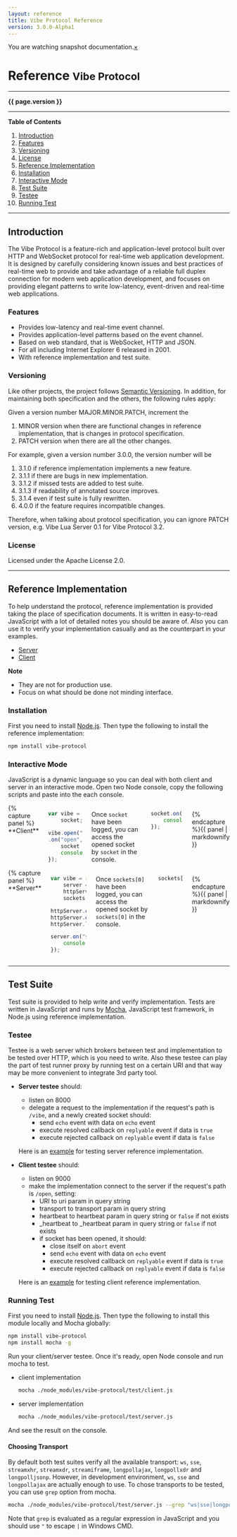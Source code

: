 ```yaml
---
layout: reference
title: Vibe Protocol Reference
version: 3.0.0-Alpha1
---
```


<div data-alert class="alert-box alert">
You are watching snapshot documentation.<a href="#" class="close">&times;</a>
</div>

<h1>Reference <small>Vibe Protocol</small></h1>

---

**{{ page.version }}**

---

**Table of Contents**

1. [Introduction](#toc_0)
  1. [Features](#toc_1)
  1. [Versioning](#toc_2)
  1. [License](#toc_3)
1. [Reference Implementation](#toc_4)
  1. [Installation](#toc_5)
  1. [Interactive Mode](#toc_6)
1. [Test Suite](#toc_7)
  1. [Testee](#toc_8)
  1. [Running Test](#toc_9)

---

## Introduction
The Vibe Protocol is a feature-rich and application-level protocol built over HTTP and WebSocket protocol for real-time web application development. It is designed by carefully considering known issues and best practices of real-time web to provide and take advantage of a reliable full duplex connection for modern web application development, and focuses on providing elegant patterns to write low-latency, event-driven and real-time web applications.

### Features
* Provides low-latency and real-time event channel.
* Provides application-level patterns based on the event channel.
* Based on web standard, that is WebSocket, HTTP and JSON.
* For all including Internet Explorer 6 released in 2001.
* With reference implementation and test suite.

### Versioning
Like other projects, the project follows [Semantic Versioning](http://semver.org/). In addition, for maintaining both specification and the others, the following rules apply:

Given a version number MAJOR.MINOR.PATCH, increment the 

1. MINOR version when there are functional changes in reference implementation, that is changes in protocol specification.
1. PATCH version when there are all the other changes.

For example, given a version number 3.0.0, the version number will be

1. 3.1.0 if reference implementation implements a new feature.
1. 3.1.1 if there are bugs in new implementation.
1. 3.1.2 if missed tests are added to test suite.
1. 3.1.3 if readability of annotated source improves.
1. 3.1.4 even if test suite is fully rewritten.
1. 4.0.0 if the feature requires incompatible changes.

Therefore, when talking about protocol specification, you can ignore PATCH version, e.g. Vibe Lua Server 0.1 for Vibe Protocol 3.2.

### License

Licensed under the Apache License 2.0.

---

## Reference Implementation
To help understand the protocol, reference implementation is provided taking the place of specification documents. It is written in easy-to-read JavaScript with a lot of detailed notes you should be aware of. Also you can use it to verify your implementation casually and as the counterpart in your examples.

<ul class="inline-list">
    <li><a href="../docs/server.html">Server</a></li>
    <li><a href="../docs/client.html">Client</a></li>
</ul>

**Note**

* They are not for production use.
* Focus on what should be done not minding interface.

### Installation
First you need to install [Node.js](http://nodejs.org). Then type the following to install the reference implementation:

```bash
npm install vibe-protocol
```

### Interactive Mode
JavaScript is a dynamic language so you can deal with both client and server in an interactive mode. Open two Node console, copy the following scripts and paste into the each console.

<div class="row">
<div class="large-6 columns">
{% capture panel %}
**Client**

```javascript
var vibe = require("vibe-protocol"),
    socket;

vibe.open("http://localhost:8000/vibe", {transport: "ws"})
.on("open", function() {
    socket = this;
    console.log("socket");
});
```

Once `socket` have been logged, you can access the opened socket by `socket` in the console.

```javascript
socket.on("greeting", function(data) {
    console.log("greetings from the server: " + data);
});
```
{% endcapture %}{{ panel | markdownify }}
</div>
<div class="large-6 columns">
{% capture panel %}
**Server**

```javascript
var vibe = require("vibe-protocol"),
    server = vibe.server(),
    httpServer = require("http").createServer(),
    sockets = [];

httpServer.on("request", server.handleRequest);
httpServer.on("upgrade", server.handleUpgrade);
httpServer.listen(8000);

server.on("socket", function(socket) {
    console.log("sockets[" + (sockets.push(socket) - 1) + "]");
});
```

Once `sockets[0]` have been logged, you can access the opened socket by `sockets[0]` in the console.

```javascript
sockets[0].send("greeting", "Hello World");
```
{% endcapture %}{{ panel | markdownify }}
</div>
</div>

---

## Test Suite
Test suite is provided to help write and verify implementation. Tests are written in JavaScript and runs by [Mocha](http://visionmedia.github.io/mocha/), JavaScript test framework, in Node.js using reference implementation.

### Testee
Testee is a web server which brokers between test and implementation to be tested over HTTP, which is you need to write. Also these testee can play the part of test runner proxy by running test on a certain URI and that way may be more convenient to integrate 3rd party tool.

* **Server testee** should:
    * listen on 8000
    * delegate a request to the implementation if the request's path is `/vibe`, and a newly created socket should:
        * send `echo` event with data on `echo` event
        * execute resolved callback on `replyable` event if data is `true`
        * execute rejected callback on `replyable` event if data is `false`<p>
    
    Here is an [example](https://github.com/Atmosphere/vibe-protocol/blob/master/test/testee/server.js) for testing server reference implementation.  
  
* **Client testee** should: 
    * listen on 9000
    * make the implementation connect to the server if the request's path is `/open`, setting:
        * URI to uri param in query string
        * transport to transport param in query string
        * heartbeat to heartbeat param in query string or `false` if not exists
        * _heartbeat to _heartbeat param in query string or `false` if not exists
        * if socket has been opened, it should:
            * close itself on `abort` event
            * send `echo` event with data on `echo` event
            * execute resolved callback on `replyable` event if data is `true`
            * execute rejected callback on `replyable` event if data is `false`<p>
    
    Here is an [example](https://github.com/Atmosphere/vibe-protocol/blob/master/test/testee/client.js) for testing client reference implementation.
  
### Running Test
First you need to install [Node.js](http://nodejs.org). Then type the following to install this module locally and Mocha globally: 

```bash
npm install vibe-protocol
npm install mocha -g
```

Run your client/server testee. Once it's ready, open Node console and run mocha to test.

* client implementation

    ```bash
    mocha ./node_modules/vibe-protocol/test/client.js
    ```
    
* server implementation

    ```bash
    mocha ./node_modules/vibe-protocol/test/server.js
    ```
    
And see the result on the console.

#### Choosing Transport
By default both test suites verify all the available transport: `ws`, `sse`, `streamxhr`, `streamxdr`, `streamiframe`, `longpollajax`, `longpollxdr` and `longpolljsonp`. However, in development environment, `ws`, `sse` and `longpollajax` are actually enough to use. To chose transports to be tested, you can use `grep` option from mocha.

```bash
mocha ./node_modules/vibe-protocol/test/server.js --grep "ws|sse|longpollajax"
```

Note that `grep` is evaluated as a regular expression in JavaScript and you should use `"` to escape `|` in Windows CMD.